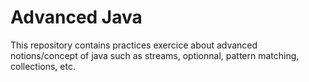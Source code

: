 # Advanced Java
This repository contains practices exercice about advanced notions/concept of java such as streams, optionnal, pattern matching, collections, etc.
